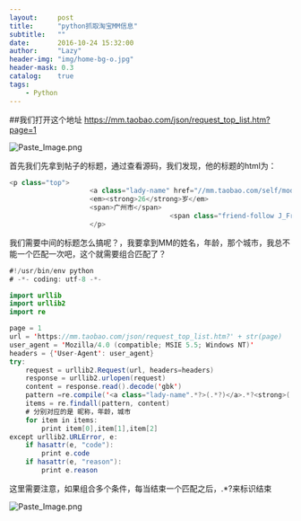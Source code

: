 ```yaml
---
layout:     post
title:      "python抓取淘宝MM信息"
subtitle:   ""
date:       2016-10-24 15:32:00
author:     "Lazy"
header-img: "img/home-bg-o.jpg"
header-mask: 0.3
catalog:    true
tags:
    - Python
---
```







##我们打开这个地址
https://mm.taobao.com/json/request_top_list.htm?page=1


![Paste_Image.png](http://upload-images.jianshu.io/upload_images/1205414-3cb711c860c716a4.png?imageMogr2/auto-orient/strip%7CimageView2/2/w/1240)

首先我们先拿到帖子的标题，通过查看源码，我们发现，他的标题的html为：
```java
<p class="top">
					<a class="lady-name" href="//mm.taobao.com/self/model_card.htm?user_id=687471686" target="_blank">田媛媛</a>
					<em><strong>26</strong>岁</em>
					<span>广州市</span>
										<span class="friend-follow J_FriendFollow" data-custom="type=14&amp;app_id=12052609" data-group="" data-userid="687471686">加关注</span>
					</p>

```

我们需要中间的标题怎么搞呢？，我要拿到MM的姓名，年龄，那个城市，我总不能一个匹配一次吧，这个就需要组合匹配了？

```java
#!/usr/bin/env python
# -*- coding: utf-8 -*-

import urllib
import urllib2
import re

page = 1
url = 'https://mm.taobao.com/json/request_top_list.htm?' + str(page)
user_agent = 'Mozilla/4.0 (compatible; MSIE 5.5; Windows NT)'
headers = {'User-Agent': user_agent}
try:
    request = urllib2.Request(url, headers=headers)
    response = urllib2.urlopen(request)
    content = response.read().decode('gbk')
    pattern =re.compile('<a class="lady-name".*?>(.*?)</a>.*?<strong>(.*?)</strong>.*?<span>(.*?)</span>', re.S)
    items = re.findall(pattern, content)
    # 分别对应的是 昵称，年龄，城市
    for item in items:
        print item[0],item[1],item[2]
except urllib2.URLError, e:
    if hasattr(e, "code"):
        print e.code
    if hasattr(e, "reason"):
        print e.reason


```

这里需要注意，如果组合多个条件，每当结束一个匹配之后，.*?来标识结束


![Paste_Image.png](http://upload-images.jianshu.io/upload_images/1205414-2e989a2cd0809fe7.png?imageMogr2/auto-orient/strip%7CimageView2/2/w/1240)
  
